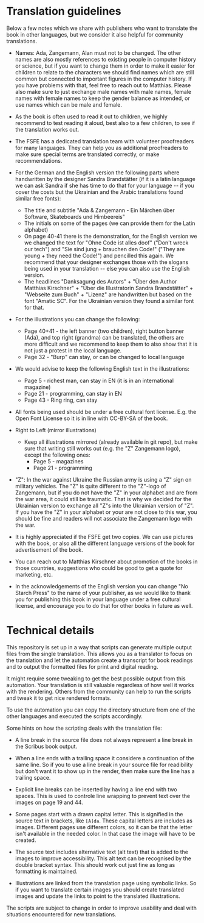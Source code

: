 <!--
SPDX-FileCopyrightText: 2021 Free Software Foundation Europe <https://fsfe.org>
SPDX-FileCopyrightText: 2024 Nico Rikken <nico.rikken@fsfe.org>

SPDX-License-Identifier: CC-BY-SA-3.0-DE
-->

# Translation guidelines

Below a few notes which we share with publishers who want to translate
the book in other languages, but we consider it also helpful for
community translations.

* Names: Ada, Zangemann, Alan must not to be changed. The other names
  are also mostly references to existing people in computer history or
  science, but if you want to change them in order to make it easier for
  children to relate to the characters we should find names which are
  still common but connected to important figures in the computer
  history. If you have problems with that, feel free to reach out to
  Matthias. Please also make sure to just exchange male names with male
  names, female names with female names to keep the gender balance
  as intended, or use names which can be male and female. 

* As the book is often used to read it out to children, we highly
  recommend to test reading it aloud, best also to a few children, to
  see if the translation works out.

* The FSFE has a dedicated translation team with volunteer proofreaders
  for many languages. They can help you as additional proofreaders to
  make sure special terms are translated correctly, or make
  recommendations.

* For the German and the English version the following parts where
  handwritten by the designer Sandra Brandstätter (if it is a latin
  language we can ask Sandra if she has time to do that for your
  language -- if you cover the costs but the Ukrainian and the Arabic
  translations found similar free fonts):
  * The title and subtitle "Ada & Zangemann - Ein Märchen über Software,
    Skateboards und Himbeereis"
  * The initials on some of the pages (we can provide them for the Latin
    alphabet)
  * On page 40-41 there is the demonstration, for the English version we 
    we changed the text for "Ohne Code ist alles doof" ("Don't wreck our 
    tech") and "Sie sind jung + brauchen den Code!" ("They are young + 
    they need the Code!") and pencilled this again. We
    recommend that your designer exchanges those with the slogans being
    used in your translation -- else you can also use the English
    version.
  * The headlines "Danksagung des Autors" + "Über den Author Matthias
    Kirschner" + "Über die Illustratorin Sandra Brandstätter" +
    "Webseite zum Buch" + "Lizenz" are handwritten but based on the
    font "Amatic SC". For the Ukrainian
    version they found a similar font for that. 

* For the illustrations you can change the following:
  * Page 40+41 - the left banner (two children), right button banner
    (Ada), and top right (grandma) can be translated, the others are
    more difficult and we recommend to keep them to also show that it is
    not just a protest in the local language.
  * Page 32 - "Burp" can stay, or can be changed to local language

* We would advise to keep the following English text in the
  illustrations:
  * Page 5 - richest man, can stay in EN (it is in an international magazine)
  * Page 21 - programming, can stay in EN
  * Page 43 - Ring ring, can stay    

* All fonts being used should be under a free cultural font license.
  E.g. the Open Font License so it is in line with CC-BY-SA of the book. 

* Right to Left (mirror illustrations)
  * Keep all illustrations mirrored (already available in git repo),
    but make sure that writing still works out (e.g. the "Z" Zangemann
    logo), except the following ones:
    * Page 5 - magazines
    * Page 21 - programming

* "Z": In the war against Ukraine the Russian army is using a "Z" sign
  on military vehicles. The "Z" is quite different to the "Z"-logo of
  Zangemann, but if you do not have the "Z" in your alphabet and are
  from the war area, it could still be traumatic. That is why we decided
  for the Ukrainian version to exchange all "Z"s into the Ukrainian
  version of "Z". If you have the "Z" in your alphabet or your are not
  close to this war, you should be fine and readers will not associate
  the Zangemann logo with the war.

* It is highly appreciated if the FSFE get two copies. We can use
  pictures with the book, or also all the different language versions of
  the book for advertisement of the book. 

* You can reach out to Matthias Kirschner about promotion of the books
  in those countries, suggestions who could be good to get a quote for
  marketing, etc. 

* In the acknowledgements of the English version you can change "No
  Starch Press" to the name of your publisher, as we would like to thank
  you for publishing this book in your language under a free cultural
  license, and encourage you to do that for other books in future as
  well. 

# Technical details

This repository is set up in a way that scripts can generate multiple output
files from the single translation. This allows you as a translator to focus on
the translation and let the automation create a transcript for book readings and
to output the formatted files for print and digital reading.

It might require some tweaking to get the best possible output from this
automation. Your translation is still valuable regardless of how well it works
with the rendering. Others from the community can help to run the scripts and
tweak it to get nice rendered formats.

To use the automation you can copy the directory structure from one of the other
languages and executed the scripts accordingly.

Some hints on how the scripting deals with the translation file:

* A line break in the source file does not always represent a line break in the
  Scribus book output.

* When a line ends with a trailing space it considere a continuation of the same
  line. So if you to use a line break in your source file for readibility but
  don't want it to show up in the render, then make sure the line has a trailing
  space.

* Explicit line breaks can be inserted by having a line end with two spaces. This
  is used to controle line wrapping to prevent text over the images on page 19
  and 44.

* Some pages start with a drawn capital letter. This is signified in the source
  text in brackets, like `[A]da`. These capital letters are includes as images.
  Different pages use different colors, so it can be that the letter isn't
  available in the needed color. In that case the image will have to be created.

* The source text includes alternative text (alt text) that is added to the
  images to improve accessibility. This alt text can be recognised by the double
  bracket syntax. This should work out just fine as long as formatting is
  maintained.

* Illustrations are linked from the translation page using symbolic links. So if
  you want to translate certain images you should create translated images and
  update the links to point to the translated illustrations.

The scripts are subject to change in order to improve usability and deal with
situations encountered for new translations.
